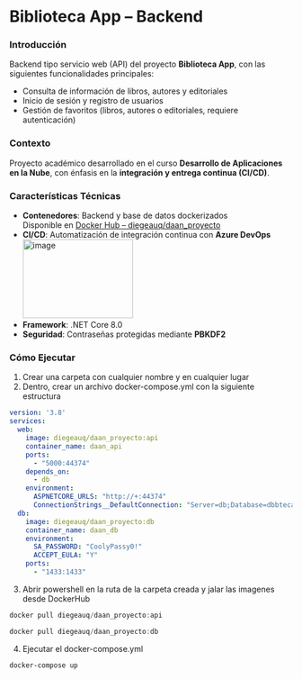# Biblioteca App – Backend

### Introducción
Backend tipo servicio web (API) del proyecto **Biblioteca App**, con las siguientes funcionalidades principales:
- Consulta de información de libros, autores y editoriales
- Inicio de sesión y registro de usuarios
- Gestión de favoritos (libros, autores o editoriales, requiere autenticación)

### Contexto
Proyecto académico desarrollado en el curso **Desarrollo de Aplicaciones en la Nube**, con énfasis en la **integración y entrega continua (CI/CD)**.

### Características Técnicas
- **Contenedores**: Backend y base de datos dockerizados  
  Disponible en [Docker Hub – diegeauq/daan_proyecto](https://hub.docker.com/repository/docker/diegeauq/daan_proyecto/general)  
- **CI/CD**: Automatización de integración continua con **Azure DevOps**  
  <img width="196" height="140" alt="image" src="https://github.com/user-attachments/assets/27640d3e-4791-4a04-9083-a2104ef58d49" />
- **Framework**: .NET Core 8.0  
- **Seguridad**: Contraseñas protegidas mediante **PBKDF2**  

### Cómo Ejecutar
1. Crear una carpeta con cualquier nombre y en cualquier lugar
2. Dentro, crear un archivo docker-compose.yml con la siguiente estructura
```yaml
version: '3.8'
services: 
  web: 
    image: diegeauq/daan_proyecto:api 
    container_name: daan_api 
    ports: 
      - "5000:44374" 
    depends_on: 
      - db 
    environment: 
      ASPNETCORE_URLS: "http://+:44374" 
      ConnectionStrings__DefaultConnection: "Server=db;Database=dbbteca;User Id=sa;Password=CoolyPassy0!" 
  db: 
    image: diegeauq/daan_proyecto:db 
    container_name: daan_db 
    environment: 
      SA_PASSWORD: "CoolyPassy0!" 
      ACCEPT_EULA: "Y" 
    ports: 
      - "1433:1433"
```
3. Abrir powershell en la ruta de la carpeta creada y jalar las imagenes desde DockerHub
```powershell
docker pull diegeauq/daan_proyecto:api
```
```powershell
docker pull diegeauq/daan_proyecto:db
```
4. Ejecutar el docker-compose.yml
```powershell
docker-compose up
```
